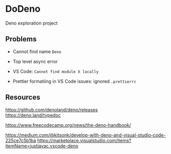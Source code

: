 # DoDeno

Deno exploration project

## Problems

- Cannot find name `Deno`

- Top level async error

- VS Code: `Cannot find module X locally`

- Prettier formatiing in VS Code issues: ignored `.prettierrc`

## Resources

https://github.com/denoland/deno/releases  
https://deno.land/typedoc

https://www.freecodecamp.org/news/the-deno-handbook/

https://medium.com/@kitsonk/develop-with-deno-and-visual-studio-code-225ce7c5b1ba
https://marketplace.visualstudio.com/items?itemName=justjavac.vscode-deno
